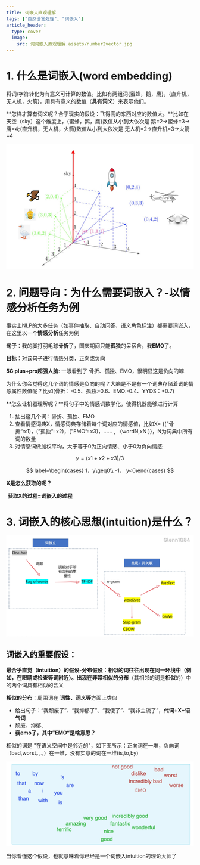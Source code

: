 ```yaml
---
title: 词嵌入直观理解
tags: ["自然语言处理", "词嵌入"]
article_header:
  type: cover
  image:
    src: 词词嵌入直观理解.assets/number2vector.jpg
---
```




# 1. 什么是词嵌入(word embedding)

将词/字符转化为有意义可计算的数值。比如有两组词{蜜蜂，鹅，鹰}，{直升机，无人机，火箭}，用具有意义的数值（**具有词义**）来表示他们。

**怎样才算有词义呢？合乎现实的假设：飞得高的东西对应的数值大。**比如在天空（sky）这个维度上，{蜜蜂，鹅，鹰}数值从小到大依次是 鹅=2→蜜蜂=3→鹰=4;{直升机，无人机，火箭}数值从小到大依次是 无人机=2→直升机=3→火箭=4

![number2vector](词嵌入直观理解.assets/number2vector.jpg)

# 2. 问题导向：为什么需要词嵌入？-以情感分析任务为例

事实上NLP的大多任务（如事件抽取、自动问答、语义角色标注）都需要词嵌入，在这里以一个**情感分析**任务为例

**句子**：我的脚打羽毛球**骨折**了，国庆期间只能**孤独**的呆宿舍，我**EMO**了。

**目标**：对该句子进行情感分类，正向或负向

**5G plus+pro超强人脑**: 一眼看到了 骨折、孤独、EMO，很明显这是负向的嘛

为什么你会觉得这几个词的情感是负向的呢？大脑是不是有一个词典存储着词的情感属性数值呢？比如(骨折：-0.5、孤独:-0.6、EMO:-0.4、YYDS：+0.7)

**怎么让机器理解呢？**将句子中的情感词数学化，使得机器能够进行计算

1. 抽出这几个词：骨折、孤独、EMO
2. 查看情感词典X，情感词典存储着每个词对应的情感值，比如X= {(”骨折“:x1)，(”孤独“: x2)，(”EMO“: x3)，...... , （wordN,xN )}，N为词典中所有词的数量
3. 对情感词做加权平均，大于等于0为正向情感、小于0为负向情感

$$
y = (x1+x2+x3)/3
$$

$$
label=\begin{cases} 1，y\geq0\\ -1， y<0\end{cases}
$$



**X是怎么获取的呢？**

​	**获取X的过程=词嵌入的过程**

# 3. 词嵌入的核心思想(intuition)是什么？

![](词嵌入直观理解.assets/word2vec.jpg)

## 词嵌入的重要假设：

**最合乎直觉（intuition）的假设-分布假设：相似的词往往出现在同一环境中（例如，在眼睛或检查等词附近）。**出现在非常**相似的分布**（其相邻的词是**相似**的）中的两个词具有相似的含义

**相似的分布**：周围词在 **词性、词义等**方面上类似

- 给出句子：“我颓废了”、“我抑郁了”、“我傻了”、“我非主流了”，**代词+X+语气词**
- 颓废、抑郁、
- **我emo了，其中”EMO“是啥意思？**

相似的词是 "在语义空间中是邻近的"，如下图所示：正向词在一堆，负向词（bad,worst。。。）在一堆，没有实意的词在一堆(is,to,by)

![distribution](词嵌入直观理解.assets/distribution.jpg)



当你看懂这个假设，也就意味着你已经是一个词嵌入intuition的理论大师了 





















